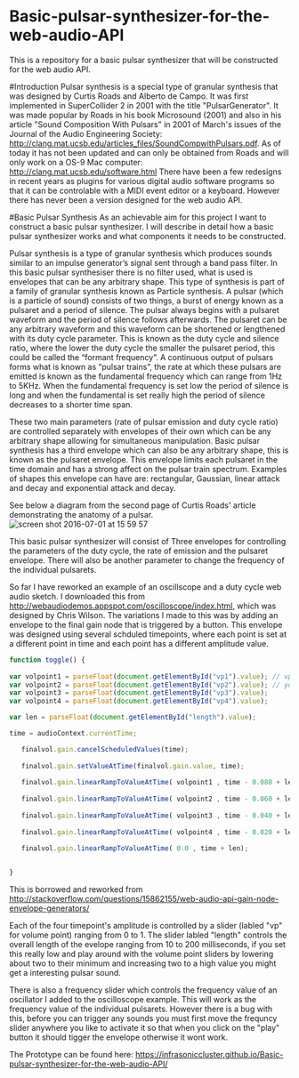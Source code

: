 # Basic-pulsar-synthesizer-for-the-web-audio-API
This is a repository for a basic pulsar synthesizer that will be constructed for the web audio API. 

#Introduction
Pulsar synthesis is a special type of granular synthesis that was designed by Curtis Roads and Alberto de Campo. It was first implemented in SuperCollider 2 in 2001 with the title "PulsarGenerator". It was made popular by Roads in his book Microsound (2001) and also in his article "Sound Composition With Pulsars" in 2001 of March's issues of the Journal of the Audio Engineering Society: http://clang.mat.ucsb.edu/articles_files/SoundCompwithPulsars.pdf.
As of today it has not been updated and can only be obtained from Roads and will only work on a OS-9 Mac computer:
http://clang.mat.ucsb.edu/software.html
There have been a few redesigns in recent years as plugins for various digital audio software programs so that it can be controlable with a MIDI event editor or a keyboard. However there has never been a version designed for the web audio API.  

#Basic Pulsar Synthesis
As an achievable aim for this project I want to construct a basic pulsar synthesizer. I will describe in detail how a basic pulsar synthesizer works and what components it needs to be constructed. 

Pulsar synthesis is a type of granular synthesis which produces sounds similar to an impulse generator’s signal sent through a band pass filter. In this basic pulsar synthesiser there is no filter used, what is used is envelopes that can be any arbitrary shape. This type of synthesis is part of a family of granular synthesis known as Particle synthesis. A pulsar (which is a particle of sound) consists of two things, a burst of energy known as a pulsaret and a period of silence. The pulsar always begins with a pulsaret waveform and the period of silence follows afterwards. The pulsaret can be any arbitrary waveform and this waveform can be shortened or lengthened with its duty cycle parameter. This is known as the duty cycle and silence ratio, where the lower the duty cycle the smaller the pulsaret period, this could be called the “formant frequency”. A continuous output of pulsars forms what is known as “pulsar trains”, the rate at which these pulsars are emitted is known as the fundamental frequency which can range from 1Hz to 5KHz. When the fundamental frequency is set low the period of silence is long and when the fundamental is set really high the period of silence decreases to a shorter time span. 

These two main parameters (rate of pulsar emission and duty cycle ratio) are controlled separately with envelopes of their own which can be any arbitrary shape allowing for simultaneous manipulation. Basic pulsar synthesis has a third envelope which can also be any arbitrary shape, this is known as the pulsaret envelope. This envelope limits each pulsaret in the time domain and has a strong affect on the pulsar train spectrum. Examples of shapes this envelope can have are: rectangular, Gaussian, linear attack and decay and exponential attack and decay.  

See below a diagram from the second page of Curtis Roads' article demonstrating the anatomy of a pulsar. 
![screen shot 2016-07-01 at 15 59 57](https://cloud.githubusercontent.com/assets/19801391/16525797/e9afc698-3f62-11e6-9c79-fecbce6e6aeb.png)

This basic pulsar synthesizer will consist of Three envelopes for controlling the parameters of the duty cycle, the rate of emission and the pulsaret envelope. There will also be another parameter to change the frequency of the individual pulsarets. 

So far I have reworked an example of an oscillscope and a duty cycle web audio sketch. I downloaded this from http://webaudiodemos.appspot.com/oscilloscope/index.html, which was designed by Chris Wilson. The variations I made to this was by adding an envelope to the final gain node that is triggered by a button. This envelope was designed using several schduled timepoints, where each point is set at a different point in time and each point has a different amplitude value. 

 ```javascript
function toggle() {
  
var volpoint1 = parseFloat(document.getElementById("vp1").value); // vp stands for "volume point" and the number is their point in time
var volpoint2 = parseFloat(document.getElementById("vp2").value); // you can set the volume for each point to form an envelope for the pulsar.
var volpoint3 = parseFloat(document.getElementById("vp3").value);
var volpoint4 = parseFloat(document.getElementById("vp4").value);

var len = parseFloat(document.getElementById("length").value); 

time = audioContext.currentTime;
 
    finalvol.gain.cancelScheduledValues(time);
   
    finalvol.gain.setValueAtTime(finalvol.gain.value, time);
    
    finalvol.gain.linearRampToValueAtTime( volpoint1 , time - 0.080 + len);
    
    finalvol.gain.linearRampToValueAtTime( volpoint2 , time - 0.060 + len);
    
    finalvol.gain.linearRampToValueAtTime( volpoint3 , time - 0.040 + len);
    
    finalvol.gain.linearRampToValueAtTime( volpoint4 , time - 0.020 + len);
    
    finalvol.gain.linearRampToValueAtTime( 0.0 , time + len);
 
 
}
 
 ```
This is borrowed and reworked from http://stackoverflow.com/questions/15862155/web-audio-api-gain-node-envelope-generators/

Each of the four timepoint's amplitude is controlled by a slider (labled "vp" for volume point) ranging from 0 to 1. The slider labled "length" controls the overall length of the evelope ranging from 10 to 200 milliseconds, if you set this really low and play around with the volume point sliders by lowering about two to their minimum and increasing two to a high value you might get a interesting pulsar sound. 

There is also a frequency slider which controls the frequency value of an oscillator I added to the oscilloscope example. This will work as the frequency value of the individual pulsarets. However there is a bug with this, before you can trigger any sounds you must first move the frequncy slider anywhere you like to activate it so that when you click on the "play" button it should tigger the envelope otherwise it wont work.   



 


The Prototype can be found here:
https://infrasoniccluster.github.io/Basic-pulsar-synthesizer-for-the-web-audio-API/

 
